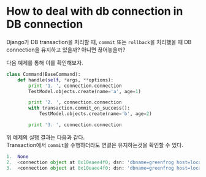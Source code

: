 # How to deal with db connection in DB connection

Django가 DB transaction을 처리할 때, `commit` 또는 `rollback`을 처리했을 때 DB connection을 유지하고 있을까? 아니면 끊어놓을까?  

다음 예제를 통해 이를 확인해보자.  

```python
class Command(BaseCommand):
    def handle(self, *args, **options):
        print '1. ', connection.connection
        TestModel.objects.create(name='a', age=1)

        print '2. ', connection.connection
        with transaction.commit_on_success():
            TestModel.objects.create(name='b', age=2)

        print '3. ', connection.connection
```

위 예제의 실행 결과는 다음과 같다.    
Transaction에서 `commit`을 수행하더라도 연결은 유지하는것을 확인할 수 있다.

```python
1.  None
2.  <connection object at 0x10eaee4f0; dsn: 'dbname=greenfrog host=localhost user=postgres', closed: 0>
3.  <connection object at 0x10eaee4f0; dsn: 'dbname=greenfrog host=localhost user=postgres', closed: 0>
```
